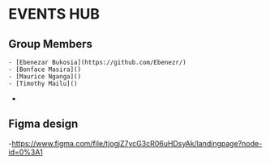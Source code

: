 # EVENTS HUB
## Group Members 
    - [Ebenezar Bukosia](https://github.com/Ebenezr/)
    - [Bonface Masira]()
    - [Maurice Nganga]()
    - [Timothy Mailu]()
  - 
## Figma design
-https://www.figma.com/file/tjogjZ7ycG3cR06uHDsyAk/landingpage?node-id=0%3A1 